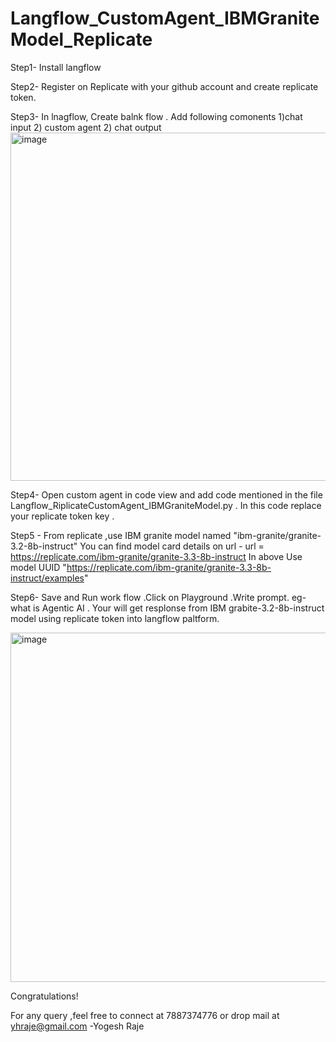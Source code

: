 # Langflow_CustomAgent_IBMGraniteModel_Replicate
Step1- Install langflow 


Step2- Register on Replicate  with your github account and create replicate token.



Step3- In lnagflow, Create balnk flow . Add following comonents 
1)chat input 2) custom agent 2) chat output
<img width="959" height="557" alt="image" src="https://github.com/user-attachments/assets/d6d0fdc0-a62e-4fd7-ac45-5160f83a8400" />



Step4- Open custom agent in code view and add code mentioned in the file Langflow_RiplicateCustomAgent_IBMGraniteModel.py  . In this code replace your replicate token key .

Step5 - From replicate ,use IBM granite model named "ibm-granite/granite-3.2-8b-instruct"
You can find model card details on url - url = https://replicate.com/ibm-granite/granite-3.3-8b-instruct
In above Use model UUID "https://replicate.com/ibm-granite/granite-3.3-8b-instruct/examples"

Step6- Save and Run work flow .Click on Playground .Write prompt.
eg- what is Agentic AI . 
Your will get resplonse from IBM grabite-3.2-8b-instruct model using replicate token into langflow paltform.

<img width="957" height="559" alt="image" src="https://github.com/user-attachments/assets/f9e54a24-dc86-4950-a473-85f5dd53ce60" />


Congratulations!

For any query ,feel free to connect at 7887374776 or drop mail at yhraje@gmail.com
-Yogesh Raje 





